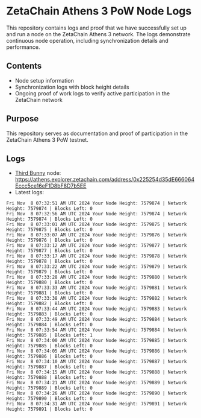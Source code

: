 # ZetaChain Athens 3 PoW Node Logs
This repository contains logs and proof that we have successfully set up and run a node on the ZetaChain Athens 3 network. The logs demonstrate continuous node operation, including synchronization details and performance.

## Contents
- Node setup information
- Synchronization logs with block height details
- Ongoing proof of work logs to verify active participation in the ZetaChain network

## Purpose
This repository serves as documentation and proof of participation in the ZetaChain Athens 3 PoW testnet.

## Logs

- [Third Bunny](https://thirdbunny.xyz/) node: https://athens.explorer.zetachain.com/address/0x225254d35dE666064Eccc5ce16eF1D8bF8D7b5EE
- Latest logs:
```
Fri Nov  8 07:32:51 AM UTC 2024 Your Node Height: 7579874 | Network Height: 7579874 | Blocks Left: 0
Fri Nov  8 07:32:56 AM UTC 2024 Your Node Height: 7579874 | Network Height: 7579874 | Blocks Left: 0
Fri Nov  8 07:33:01 AM UTC 2024 Your Node Height: 7579875 | Network Height: 7579875 | Blocks Left: 0
Fri Nov  8 07:33:07 AM UTC 2024 Your Node Height: 7579876 | Network Height: 7579876 | Blocks Left: 0
Fri Nov  8 07:33:12 AM UTC 2024 Your Node Height: 7579877 | Network Height: 7579877 | Blocks Left: 0
Fri Nov  8 07:33:17 AM UTC 2024 Your Node Height: 7579878 | Network Height: 7579878 | Blocks Left: 0
Fri Nov  8 07:33:22 AM UTC 2024 Your Node Height: 7579879 | Network Height: 7579879 | Blocks Left: 0
Fri Nov  8 07:33:28 AM UTC 2024 Your Node Height: 7579880 | Network Height: 7579880 | Blocks Left: 0
Fri Nov  8 07:33:33 AM UTC 2024 Your Node Height: 7579881 | Network Height: 7579881 | Blocks Left: 0
Fri Nov  8 07:33:38 AM UTC 2024 Your Node Height: 7579882 | Network Height: 7579882 | Blocks Left: 0
Fri Nov  8 07:33:44 AM UTC 2024 Your Node Height: 7579883 | Network Height: 7579883 | Blocks Left: 0
Fri Nov  8 07:33:49 AM UTC 2024 Your Node Height: 7579884 | Network Height: 7579884 | Blocks Left: 0
Fri Nov  8 07:33:54 AM UTC 2024 Your Node Height: 7579884 | Network Height: 7579885 | Blocks Left: 1
Fri Nov  8 07:34:00 AM UTC 2024 Your Node Height: 7579885 | Network Height: 7579885 | Blocks Left: 0
Fri Nov  8 07:34:05 AM UTC 2024 Your Node Height: 7579886 | Network Height: 7579886 | Blocks Left: 0
Fri Nov  8 07:34:10 AM UTC 2024 Your Node Height: 7579887 | Network Height: 7579887 | Blocks Left: 0
Fri Nov  8 07:34:15 AM UTC 2024 Your Node Height: 7579888 | Network Height: 7579888 | Blocks Left: 0
Fri Nov  8 07:34:21 AM UTC 2024 Your Node Height: 7579889 | Network Height: 7579889 | Blocks Left: 0
Fri Nov  8 07:34:26 AM UTC 2024 Your Node Height: 7579890 | Network Height: 7579890 | Blocks Left: 0
Fri Nov  8 07:34:31 AM UTC 2024 Your Node Height: 7579891 | Network Height: 7579891 | Blocks Left: 0
```
